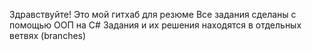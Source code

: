 Здравствуйте! Это мой гитхаб для резюме
Все задания сделаны с помощью ООП на C#
Задания и их решения находятся в отдельных ветвях (branches)
